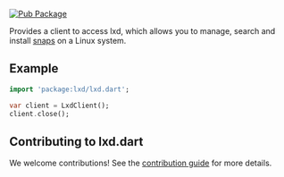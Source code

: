 [![Pub Package](https://img.shields.io/pub/v/lxd.svg)](https://pub.dev/packages/lxd)

Provides a client to access lxd, which allows you to manage, search and install [snaps](https://snapcraft.io/) on a Linux system.

## Example

```dart
import 'package:lxd/lxd.dart';

var client = LxdClient();
client.close();
```

## Contributing to lxd.dart

We welcome contributions! See the [contribution guide](CONTRIBUTING.md) for more details.
